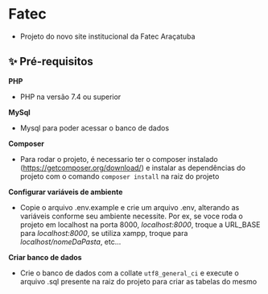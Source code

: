 # Fatec

* Projeto do novo site institucional da Fatec Araçatuba

## ✨ Pré-requisitos

**PHP**
* PHP na versão 7.4 ou superior

**MySql**
* Mysql para poder acessar o banco de dados

**Composer**
 
* Para rodar o projeto, é necessario ter o composer instalado (https://getcomposer.org/download/) e instalar as dependências do projeto com o comando `composer install` na raiz do projeto

**Configurar variáveis de ambiente**

* Copie o arquivo .env.example e crie um arquivo .env, alterando as variáveis conforme seu ambiente necessite. Por ex, se voce roda o projeto em localhost na porta 8000, *localhost:8000*, troque a URL_BASE para *localhost:8000*, se utiliza xampp, troque para *localhost/nomeDaPasta*, etc...



**Criar banco de dados**
* Crie o banco de dados com a collate `utf8_general_ci` e execute o arquivo .sql presente na raiz do projeto para criar as tabelas do mesmo